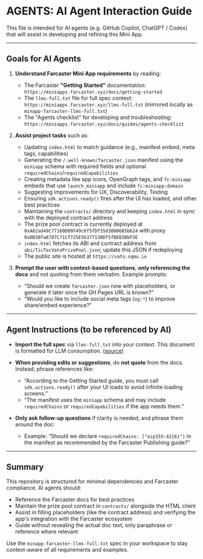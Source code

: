 # AGENTS: AI Agent Interaction Guide

This file is intended for AI agents (e.g. GitHub Copilot, ChatGPT / Codex) that will assist in developing and refining this Mini App.

---

## Goals for AI Agents

1. **Understand Farcaster Mini App requirements** by reading:
   - The Farcaster **"Getting Started"** documentation:
     `https://miniapps.farcaster.xyz/docs/getting-started`
   - The `llms-full.txt` file for full spec context:
      `https://miniapps.farcaster.xyz/llms-full.txt` (mirrored locally as `minapp-farcaster-llms-full.txt`)
   - The "Agents checklist" for developing and troubleshooting:
      `https://miniapps.farcaster.xyz/docs/guides/agents-checklist`

2. **Assist project tasks** such as:
   - Updating `index.html` to match guidance (e.g., manifest embed, meta tags, capabilities)
   - Generating the `/.well-known/farcaster.json` manifest using the `miniapp` schema with required fields and optional `requiredChains`/`requiredCapabilities`
   - Creating metadata like app icons, OpenGraph tags, and `fc:miniapp` embeds that use `launch_miniapp` and include `fc:miniapp:domain`
   - Suggesting improvements for UX, Discoverability, Testing
   - Ensuring `sdk.actions.ready()` fires after the UI has loaded, and other best practices
   - Maintaining the `contracts/` directory and keeping `index.html` in sync with the deployed contract address
   - The prize pool contract is currently deployed at `0xA82ad49C77160D09F49c6f5fDf35d3000685b624` with proxy `0xDB30fa8787C71Cf725E5b377130Df5fBEB3BbF5E`
   - `index.html` fetches its ABI and contract address from `abi/TicTacVatoPrizePool.json`; update this JSON if redeploying
   - The public site is hosted at `https://vato.sqmu.io`

3. **Prompt the user with context-based questions**, **only referencing the docs** and not quoting from them verbatim. Example prompts:
   - “Should we create `farcaster.json` now with placeholders, or generate it later once the GH Pages URL is known?”
   - “Would you like to include social meta tags (`og:*`) to improve share/embed experience?”

---

## Agent Instructions (to be referenced by AI)

- **Import the full spec** via `llms-full.txt` into your context. This document is formatted for LLM consumption. ([source](https://miniapps.farcaster.xyz/llms-full.txt))  
- **When providing edits or suggestions**, do **not quote** from the docs. Instead, phrase references like:
  - “According to the Getting Started guide, you must call `sdk.actions.ready()` after your UI loads to avoid infinite loading screens.”
  - “The manifest uses the `miniapp` schema and may include `requiredChains` or `requiredCapabilities` if the app needs them.”

- **Only ask follow-up questions** if clarity is needed, and phrase them around the doc:
  - Example: “Should we declare `requiredChains: ["eip155:42161"]` in the manifest as recommended by the Farcaster Publishing guide?”

---

## Summary

This repository is structured for minimal dependencies and Farcaster compliance. AI agents should:

- Reference the Farcaster docs for best practices
- Maintain the prize pool contract in `contracts/` alongside the HTML client
- Assist in filling placeholders (like the contract address) and verifying the app's integration with the Farcaster ecosystem
- Guide without revealing the actual doc text, only paraphrase or reference where relevant

Use the `minapp-farcaster-llms-full.txt` spec in your workspace to stay context-aware of all requirements and examples.
